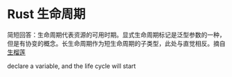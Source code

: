 # Rust 生命周期
简短回答：生命周期代表资源的可用时期。显式生命周期标记是泛型参数的一种，但是有协变的概念。长生命周期作为短生命周期的子类型，此处与直觉相反。摘自 [生榴莲](https://www.zhihu.com/question/48196609)

declare a variable, and the life cycle will start
